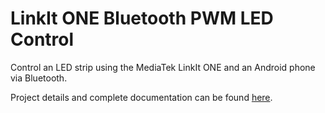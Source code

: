 # LinkIt ONE Bluetooth PWM LED Control

Control an LED strip using the MediaTek LinkIt ONE and an Android phone via Bluetooth.

Project details and complete documentation can be found [here](https://www.instructables.com/LinkIt-ONE-Bluetooth-PWM-LED-Control/).
